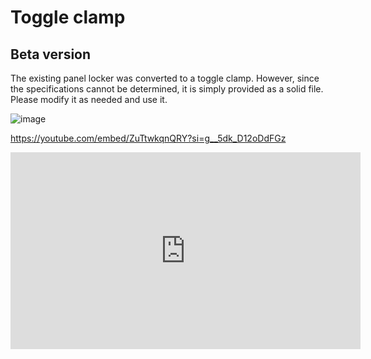 # Toggle clamp

## Beta version

The existing panel locker was converted to a toggle clamp.
However, since the specifications cannot be determined, it is simply provided as a solid file.
Please modify it as needed and use it.

![image](https://github.com/v6cl/MyDIYthings/assets/16078263/54c1d408-0dc1-4c49-8d0b-8bd620ea5b54)

https://youtube.com/embed/ZuTtwkqnQRY?si=g__5dk_D12oDdFGz
<iframe width="560" height="315" src="https://www.youtube.com/embed/ZuTtwkqnQRY?si=dpaI3EHQqaQbKtXt" title="YouTube video player" frameborder="0" allow="accelerometer; autoplay; clipboard-write; encrypted-media; gyroscope; picture-in-picture; web-share" allowfullscreen></iframe>
